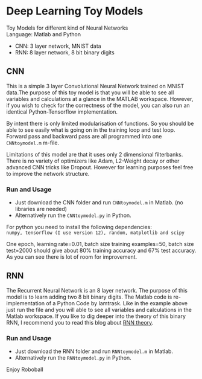 # Deep Learning Toy Models
Toy Models for different kind of Neural Networks  
Language: Matlab and Python
  * CNN: 3 layer network, MNIST data  
  * RNN: 8 layer network, 8 bit binary digits
  
## CNN
This is a simple 3 layer Convolutional Neural Network trained on MNIST data.The purpose of this toy model is that you will be able to see all variables and calculations at a glance in the MATLAB workspace. However, if you wish to check for the correctness of the model, you can also run an identical Python-Tensorflow implementation. 

By intent there is only limited modularisation of functions. So you should be able to see easily what is going on in the training loop and test loop. Forward pass and backward pass are all programmed into one ```CNNtoymodel.m``` m-file.

Limitations of this model are that it uses only 2 dimensional filterbanks. There is no variety of optimizers like Adam, L2-Weight decay or other advanced CNN tricks like Dropout. However for learning purposes feel free to improve the network structure.
### Run and Usage
- Just download the CNN folder and run ```CNNtoymodel.m``` in Matlab.  (no libraries are needed)  
- Alternatively run the ```CNNtoymodel.py``` in Python.  

For python you need to install the following dependencies:  
```numpy, tensorflow (I use version 12), random, matplotlib and scipy```

One epoch, learning rate=0.01, batch size training examples=50, batch size test=2000 should give about 80% training accuracy and 67% test accuracy. As you can see there is lot of room for improvement.

## RNN
The Recurrent Neural Network is an 8 layer network. The purpose of this model is to  learn adding two 8 bit binary digits. The Matlab code is re-implementation of a Python Code by Iamtrask. Like in the example above just run the file and you will able to see all variables and calculations in the Matlab workspace. If you like to dig deeper into the theory of this binary RNN, I recommend you to read this blog about [RNN theory](https://iamtrask.github.io/2015/11/15/anyone-can-code-lstm/).

### Run and Usage
- Just download the RNN folder and run ```RNNtoymodel.m``` in Matlab.  
- Alternatively run the ```RNNtoymodel.py``` in Python.


Enjoy Roboball

